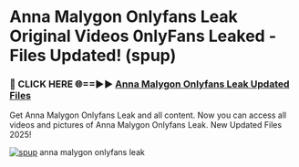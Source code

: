 # Anna Malygon Onlyfans Leak Original Videos 0nlyFans Leaked - Files Updated! (spup)

<h3>🔴 CLICK HERE 🌐==►► <a href="https://tinyurl.com/2wckxsce" rel="nofollow">Anna Malygon Onlyfans Leak Updated Files</a></h3>

Get Anna Malygon Onlyfans Leak and all content. Now you can access all videos and pictures of Anna Malygon Onlyfans Leak. New Updated Files 2025!

[![spup](https://i.imgur.com/AFduVYN.gif)](https://tinyurl.com/2wckxsce)
anna malygon onlyfans leak